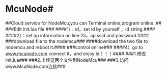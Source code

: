 # McuNode#
##Cloud service for NodeMcu,you can Terminal online,program online..##
###Edit init.lua file ###
####1）：id，set id by yourself ，id string.####
####2）：set ap information on line 25，ap ssid and password.####
###download file to the nodemcu###
####download the two file to nodemcu and reboot it.####
###control online###
####4）go to www.mcunode.com connect it，and enjoy id！！！####
###1.修改init.lua###
###2.上传这两个文件到NodeMcu###
###3.访问www.McuNode.com连接###
